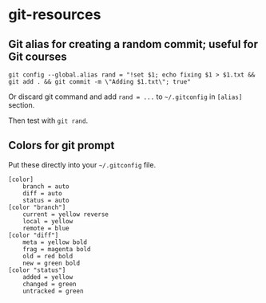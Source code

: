 # git-resources

## Git alias for creating a random commit; useful for Git courses

`git config --global.alias rand = "!set $1; echo fixing $1 > $1.txt && git add . && git commit -m \"Adding $1.txt\"; true"`

Or discard git command and add `rand = ...` to `~/.gitconfig` in `[alias]` section.

Then test with `git rand`.

## Colors for git prompt

Put these directly into your `~/.gitconfig` file.

```
[color]
    branch = auto
    diff = auto
    status = auto
[color "branch"]
    current = yellow reverse
    local = yellow
    remote = blue
[color "diff"]
    meta = yellow bold
    frag = magenta bold
    old = red bold
    new = green bold
[color "status"]
    added = yellow
    changed = green
    untracked = green
```
